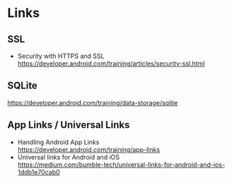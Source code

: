 # Links

## SSL
- Security with HTTPS and SSL  
  https://developer.android.com/training/articles/security-ssl.html

## SQLite  
  https://developer.android.com/training/data-storage/sqlite

## App Links / Universal Links  
- Handling Android App Links  
  https://developer.android.com/training/app-links
- Universal links for Android and iOS  
  https://medium.com/bumble-tech/universal-links-for-android-and-ios-1ddb1e70cab0
